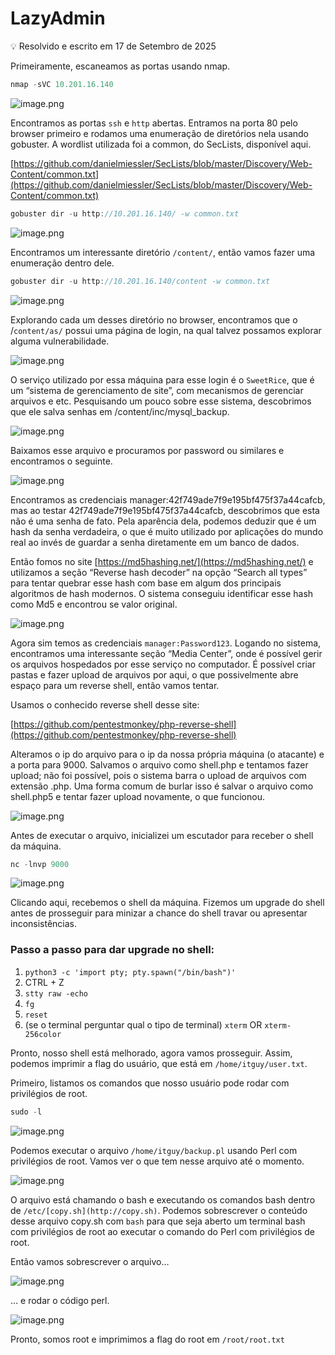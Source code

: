 # LazyAdmin

<aside>
💡 Resolvido e escrito em 17 de Setembro de 2025
</aside>


Primeiramente, escaneamos as portas usando nmap.

```jsx
nmap -sVC 10.201.16.140
```

![image.png](Imagens/LazyAdmin_imagens/image.png)

Encontramos as portas `ssh` e `http` abertas. Entramos na porta 80 pelo browser primeiro e rodamos uma enumeração de diretórios nela usando gobuster. A wordlist utilizada foi a common, do SecLists, disponível aqui.

[https://github.com/danielmiessler/SecLists/blob/master/Discovery/Web-Content/common.txt](https://github.com/danielmiessler/SecLists/blob/master/Discovery/Web-Content/common.txt)

```jsx
gobuster dir -u http://10.201.16.140/ -w common.txt
```

![image.png](Imagens/LazyAdmin_imagens/image%201.png)

Encontramos um interessante diretório `/content/`, então vamos fazer uma enumeração dentro dele.

```jsx
gobuster dir -u http://10.201.16.140/content -w common.txt
```

![image.png](Imagens/LazyAdmin_imagens/image%202.png)

Explorando cada um desses diretório no browser, encontramos que o /`content/as/` possui uma página de login, na qual talvez possamos explorar alguma vulnerabilidade. 

![image.png](Imagens/LazyAdmin_imagens/image%203.png)

O serviço utilizado por essa máquina para esse login é o `SweetRice`, que é um “sistema de gerenciamento de site”, com mecanismos de gerenciar arquivos e etc. Pesquisando um pouco sobre esse sistema, descobrimos que ele salva senhas em /content/inc/mysql_backup.

![image.png](Imagens/LazyAdmin_imagens/image%204.png)

Baixamos esse arquivo e procuramos por password ou similares e encontramos o seguinte.

![image.png](Imagens/LazyAdmin_imagens/image%205.png)

Encontramos as credenciais manager:42f749ade7f9e195bf475f37a44cafcb, mas ao testar 42f749ade7f9e195bf475f37a44cafcb, descobrimos que esta não é uma senha de fato. Pela aparência dela, podemos deduzir que é um hash da senha verdadeira, o que é muito utilizado por aplicações do mundo real ao invés de guardar a senha diretamente em um banco de dados.

Então fomos no site [https://md5hashing.net/](https://md5hashing.net/) e utilizamos a seção “Reverse hash decoder” na opção “Search all types” para tentar quebrar esse hash com base em algum dos principais algoritmos de hash modernos. O sistema conseguiu identificar esse hash como Md5 e encontrou se valor original.

![image.png](Imagens/LazyAdmin_imagens/image%206.png)

Agora sim temos as credenciais `manager:Password123`. Logando no sistema, encontramos uma interessante seção “Media Center”, onde é possível gerir os arquivos hospedados por esse serviço no computador. É possível criar pastas e fazer upload de arquivos por aqui, o que possivelmente abre espaço para um reverse shell, então vamos tentar.

Usamos o conhecido reverse shell desse site:

[https://github.com/pentestmonkey/php-reverse-shell](https://github.com/pentestmonkey/php-reverse-shell)

Alteramos o ip do arquivo para o ip da nossa própria máquina (o atacante) e a porta para 9000. Salvamos o arquivo como shell.php e tentamos fazer upload; não foi possível, pois o sistema barra o upload de arquivos com extensão .php. Uma forma comum de burlar isso é salvar o arquivo como shell.php5 e tentar fazer upload novamente, o que funcionou.

![image.png](Imagens/LazyAdmin_imagens/image%207.png)

Antes de executar o arquivo, inicializei um escutador para receber o shell da máquina.

```jsx
nc -lnvp 9000
```

![image.png](Imagens/LazyAdmin_imagens/image%208.png)

Clicando aqui, recebemos o shell da máquina. Fizemos um upgrade do shell antes de prosseguir para minizar a chance do shell travar ou apresentar inconsistências.

### Passo a passo para dar upgrade no shell:

1. `python3 -c 'import pty; pty.spawn("/bin/bash")'`
2. CTRL + Z
3. `stty raw -echo`
4. `fg`
5. `reset`
6. (se o terminal perguntar qual o tipo de terminal) `xterm` OR `xterm-256color`

Pronto, nosso shell está melhorado, agora vamos prosseguir. Assim, podemos imprimir a flag do usuário, que está em `/home/itguy/user.txt`.

Primeiro, listamos os comandos que nosso usuário pode rodar com privilégios de root.

```jsx
sudo -l
```

![image.png](Imagens/LazyAdmin_imagens/image%209.png)

Podemos executar o arquivo `/home/itguy/backup.pl` usando Perl com privilégios de root. Vamos ver o que tem nesse arquivo até o momento.

![image.png](Imagens/LazyAdmin_imagens/image%2010.png)

O arquivo está chamando o bash e executando os comandos bash dentro de `/etc/[copy.sh](http://copy.sh)`. Podemos sobrescrever o conteúdo desse arquivo copy.sh com `bash` para que seja aberto um terminal bash com privilégios de root ao executar o comando do Perl com privilégios de root.

Então vamos sobrescrever o arquivo…

![image.png](Imagens/LazyAdmin_imagens/image%2011.png)

…  e rodar o código perl.

![image.png](Imagens/LazyAdmin_imagens/image%2012.png)

Pronto, somos root e imprimimos a flag do root em `/root/root.txt`